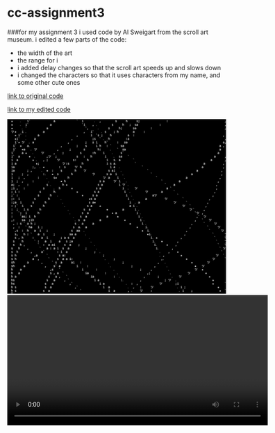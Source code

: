 # cc-assignment3
###for my assignment 3 i used code by Al Sweigart from the scroll art museum. i edited a few parts of the code: 
- the width of the art
- the range for i
- i added delay changes so that the scroll art speeds up and slows down
- i changed the characters so that it uses characters from my name, and some other cute ones
  
[link to original code](https://scrollart.org/orbital-travels/)

[link to my edited code](https://github.com/lethinix/cc-assignment3/blob/main/cc-assignment3.py)

![image](./image.PNG)
  <video controls width="600">
    <source src="./scroll-art.mov" type="video/mp4">
    Your browser does not support the video tag.
</video>
 

